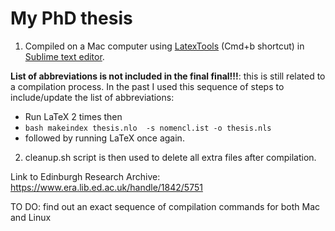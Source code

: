 My PhD thesis
==================

1. Compiled on a Mac computer using [LatexTools](https://github.com/SublimeText/LaTeXTools) (Cmd+b shortcut) in [Sublime text editor](http://www.sublimetext.com/).

__List of abbreviations is not included in the final final!!!__: this is still related to a compilation process. In the past I used this sequence of steps to include/update the list of abbreviations:

* Run LaTeX 2 times then
* ```bash makeindex thesis.nlo  -s nomencl.ist -o thesis.nls ```
* followed by running LaTeX once again.

2. cleanup.sh script is then used to delete all extra files after compilation.

Link to Edinburgh Research Archive: https://www.era.lib.ed.ac.uk/handle/1842/5751

TO DO: find out an exact sequence of compilation commands for both Mac and Linux
